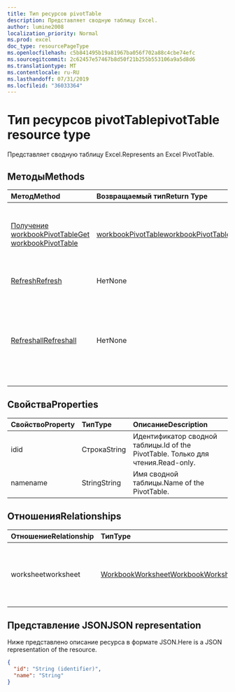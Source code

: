 ```yaml
---
title: Тип ресурсов pivotTable
description: Представляет сводную таблицу Excel.
author: lumine2008
localization_priority: Normal
ms.prod: excel
doc_type: resourcePageType
ms.openlocfilehash: c5b841495b19a81967ba056f702a88c4cbe74efc
ms.sourcegitcommit: 2c62457e57467b8d50f21b255b553106a9a5d8d6
ms.translationtype: MT
ms.contentlocale: ru-RU
ms.lasthandoff: 07/31/2019
ms.locfileid: "36033364"
---
```

# <a name="pivottable-resource-type"></a><span data-ttu-id="30585-103">Тип ресурсов pivotTable</span><span class="sxs-lookup"><span data-stu-id="30585-103">pivotTable resource type</span></span>

<span data-ttu-id="30585-104">Представляет сводную таблицу Excel.</span><span class="sxs-lookup"><span data-stu-id="30585-104">Represents an Excel PivotTable.</span></span>

## <a name="methods"></a><span data-ttu-id="30585-105">Методы</span><span class="sxs-lookup"><span data-stu-id="30585-105">Methods</span></span>

| <span data-ttu-id="30585-106">Метод</span><span class="sxs-lookup"><span data-stu-id="30585-106">Method</span></span>           | <span data-ttu-id="30585-107">Возвращаемый тип</span><span class="sxs-lookup"><span data-stu-id="30585-107">Return Type</span></span>    |<span data-ttu-id="30585-108">Описание</span><span class="sxs-lookup"><span data-stu-id="30585-108">Description</span></span>|
|:---------------|:--------|:----------|
|[<span data-ttu-id="30585-109">Получение workbookPivotTable</span><span class="sxs-lookup"><span data-stu-id="30585-109">Get workbookPivotTable</span></span>](../api/workbookpivottable-get.md) | [<span data-ttu-id="30585-110">workbookPivotTable</span><span class="sxs-lookup"><span data-stu-id="30585-110">workbookPivotTable</span></span>](workbookpivottable.md) |<span data-ttu-id="30585-111">Чтение свойств и связей объекта workbookPivotTable.</span><span class="sxs-lookup"><span data-stu-id="30585-111">Read properties and relationships of workbookPivotTable object.</span></span>|
|[<span data-ttu-id="30585-112">Refresh</span><span class="sxs-lookup"><span data-stu-id="30585-112">Refresh</span></span>](../api/workbookpivottable-refresh.md)|<span data-ttu-id="30585-113">Нет</span><span class="sxs-lookup"><span data-stu-id="30585-113">None</span></span>|<span data-ttu-id="30585-114">Обновляет сводную таблицу.</span><span class="sxs-lookup"><span data-stu-id="30585-114">Refreshes the PivotTable.</span></span> |
|[<span data-ttu-id="30585-115">Refreshall</span><span class="sxs-lookup"><span data-stu-id="30585-115">Refreshall</span></span>](../api/workbookpivottable-refreshall.md)|<span data-ttu-id="30585-116">Нет</span><span class="sxs-lookup"><span data-stu-id="30585-116">None</span></span>|<span data-ttu-id="30585-p101">Обновляет все таблицы на заданном листе. Обратите внимание, что это действие доступно только в коллекции сводных таблиц.</span><span class="sxs-lookup"><span data-stu-id="30585-p101">Refresh all tables within given worksheet. Note that this action is available only on the pivot table collection.</span></span>|

## <a name="properties"></a><span data-ttu-id="30585-119">Свойства</span><span class="sxs-lookup"><span data-stu-id="30585-119">Properties</span></span>
| <span data-ttu-id="30585-120">Свойство</span><span class="sxs-lookup"><span data-stu-id="30585-120">Property</span></span>     | <span data-ttu-id="30585-121">Тип</span><span class="sxs-lookup"><span data-stu-id="30585-121">Type</span></span>   |<span data-ttu-id="30585-122">Описание</span><span class="sxs-lookup"><span data-stu-id="30585-122">Description</span></span>|
|:---------------|:--------|:----------|
|<span data-ttu-id="30585-123">id</span><span class="sxs-lookup"><span data-stu-id="30585-123">id</span></span>|<span data-ttu-id="30585-124">Строка</span><span class="sxs-lookup"><span data-stu-id="30585-124">String</span></span>| <span data-ttu-id="30585-125">Идентификатор сводной таблицы.</span><span class="sxs-lookup"><span data-stu-id="30585-125">Id of the PivotTable.</span></span>   <span data-ttu-id="30585-126">Только для чтения.</span><span class="sxs-lookup"><span data-stu-id="30585-126">Read-only.</span></span>|
|<span data-ttu-id="30585-127">name</span><span class="sxs-lookup"><span data-stu-id="30585-127">name</span></span>|<span data-ttu-id="30585-128">String</span><span class="sxs-lookup"><span data-stu-id="30585-128">String</span></span>|<span data-ttu-id="30585-129">Имя сводной таблицы.</span><span class="sxs-lookup"><span data-stu-id="30585-129">Name of the PivotTable.</span></span>    |

## <a name="relationships"></a><span data-ttu-id="30585-130">Отношения</span><span class="sxs-lookup"><span data-stu-id="30585-130">Relationships</span></span>
| <span data-ttu-id="30585-131">Отношение</span><span class="sxs-lookup"><span data-stu-id="30585-131">Relationship</span></span> | <span data-ttu-id="30585-132">Тип</span><span class="sxs-lookup"><span data-stu-id="30585-132">Type</span></span>   |<span data-ttu-id="30585-133">Описание</span><span class="sxs-lookup"><span data-stu-id="30585-133">Description</span></span>|
|:---------------|:--------|:----------|
|<span data-ttu-id="30585-134">worksheet</span><span class="sxs-lookup"><span data-stu-id="30585-134">worksheet</span></span>|[<span data-ttu-id="30585-135">WorkbookWorksheet</span><span class="sxs-lookup"><span data-stu-id="30585-135">WorkbookWorksheet</span></span>](worksheet.md)| <span data-ttu-id="30585-136">Лист, содержащий текущую сводную таблицу.</span><span class="sxs-lookup"><span data-stu-id="30585-136">The worksheet containing the current PivotTable.</span></span> <span data-ttu-id="30585-137">Только для чтения.</span><span class="sxs-lookup"><span data-stu-id="30585-137">Read-only.</span></span>   |

## <a name="json-representation"></a><span data-ttu-id="30585-138">Представление JSON</span><span class="sxs-lookup"><span data-stu-id="30585-138">JSON representation</span></span>
<span data-ttu-id="30585-139">Ниже представлено описание ресурса в формате JSON.</span><span class="sxs-lookup"><span data-stu-id="30585-139">Here is a JSON representation of the resource.</span></span>

<!-- {
  "blockType": "resource",
  "baseType": "microsoft.graph.entity",
  "optionalProperties": [

  ],
  "@odata.type": "microsoft.graph.workbookPivotTable"
}-->

```json
{
  "id": "String (identifier)",
  "name": "String"
}

```
